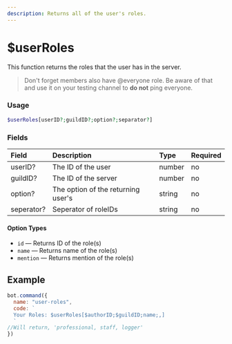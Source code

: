 ```yaml
---
description: Returns all of the user's roles.
---
```


# $userRoles

This function returns the roles that the user has in the server.

> Don't forget members also have @everyone role. Be aware of that and use it on your testing channel to **do not** ping everyone.


### Usage

```php
$userRoles[userID?;guildID?;option?;separator?]
```

### Fields

| Field | Description | Type | Required |
| :--- | :--- | :--- | :--- |
| userID? | The ID of the user | number | no |
| guildID? | The ID of the server | number | no |
| option? | The option of the returning user's | string | no |
| seperator? | Seperator of roleIDs | string | no |

#### Option Types

* `id` — Returns ID of the role(s)
* `name` — Returns name of the role(s)
* `mention` — Returns mention of the role(s)

## Example

```javascript
bot.command({
  name: "user-roles",
  code: `
  Your Roles: $userRoles[$authorID;$guildID;name;,]
  `
//Will return, 'professional, staff, logger'
})
```
